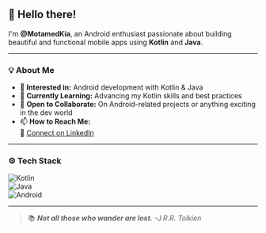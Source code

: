 ## 👋 Hello there!

I'm **@MotamedKia**, an Android enthusiast passionate about building beautiful and functional mobile apps using **Kotlin** and **Java**.

---

### 💡 About Me

- 👀 **Interested in:** Android development with Kotlin & Java  
- 🌱 **Currently Learning:** Advancing my Kotlin skills and best practices  
- 🤝 **Open to Collaborate:** On Android-related projects or anything exciting in the dev world  
- 📫 **How to Reach Me:**  
  🔗 [Connect on LinkedIn](https://www.linkedin.com/in/YOUR-USERNAME)

---

### ⚙️ Tech Stack

![Kotlin](https://img.shields.io/badge/Kotlin-0095D5?style=flat&logo=kotlin&logoColor=white)  
![Java](https://img.shields.io/badge/Java-007396?style=flat&logo=java&logoColor=white)  
![Android](https://img.shields.io/badge/Android-3DDC84?style=flat&logo=android&logoColor=white)

---

> 📚 ***Not all those who wander are lost.** -J.R.R. Tolkien*
